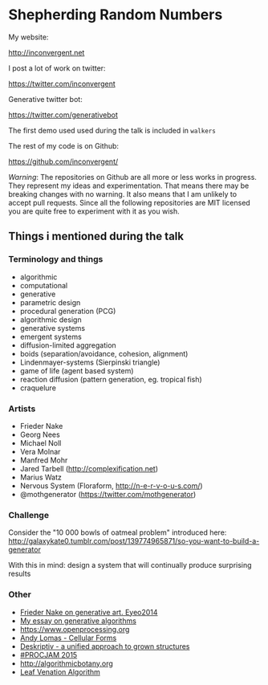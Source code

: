 # Shepherding Random Numbers

My website: 

http://inconvergent.net

I post a lot of work on twitter:

https://twitter.com/inconvergent

Generative twitter bot:

https://twitter.com/generativebot

The first demo used used during the talk is included in `walkers`

The rest of my code is on Github:

https://github.com/inconvergent/

_Warning_: The repositories on Github are all more or less works in progress.
They represent my ideas and experimentation. That means there may be breaking
changes with no warning. It also means that I am unlikely to accept pull
requests. Since all the following repositories are MIT licensed you are quite
free to experiment with it as you wish.

## Things i mentioned during the talk

### Terminology and things

- algorithmic
- computational
- generative
- parametric design
- procedural generation (PCG)
- algorithmic design
- generative systems
- emergent systems
- diffusion-limited aggregation
- boids (separation/avoidance, cohesion, alignment)
- Lindenmayer-systems (Sierpinski triangle)
- game of life (agent based system)
- reaction diffusion (pattern generation, eg. tropical fish)
- craquelure


### Artists

- Frieder Nake
- Georg Nees
- Michael Noll
- Vera Molnar
- Manfred Mohr
- Jared Tarbell (http://complexification.net)
- Marius Watz
- Nervous System (Floraform, http://n-e-r-v-o-u-s.com/)
- @mothgenerator (https://twitter.com/mothgenerator)


### Challenge

Consider the "10 000  bowls of oatmeal problem" introduced here:
http://galaxykate0.tumblr.com/post/139774965871/so-you-want-to-build-a-generator


With this in mind: design a system that will continually produce surprising
results

### Other

- [Frieder Nake on generative art. Eyeo2014](https://vimeo.com/104315361)
- [My essay on generative algorithms](http://inconvergent.net/generative/)
- https://www.openprocessing.org
- [Andy Lomas - Cellular Forms](https://vimeo.com/82989945)
- [Deskriptiv - a unified approach to grown structures](https://www.youtube.com/watch?v=9HI8FerKr6Q)
- [#PROCJAM 2015](https://www.youtube.com/watch?v=s_eyo_m_hnc&feature=youtu.be)
- http://algorithmicbotany.org
- [Leaf Venation Algorithm](http://algorithmicbotany.org/papers/venation.sig2005.pdf)
